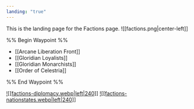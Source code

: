 ```yaml
---
landing: "true"
---
```

This is the landing page for the Factions page.
![[factions.png|center-left]]

%% Begin Waypoint %%
- [[Arcane Liberation Front]]
- [[Gloridian Loyalists]]
- [[Gloridian Monarchists]]
- [[Order of Celestria]]

%% End Waypoint %%

<a href="World/Factions/Diplomacy/Diplomacy.md">![[factions-diplomacy.webp|left|240]]</a>
<a href="World/Factions/Nation States/Nation States.md">![[factions-nationstates.webp|left|240]]</a>